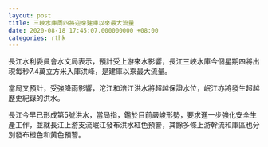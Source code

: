 ```yaml
---
layout: post
title: 三峽水庫周四將迎來建庫以來最大流量
date: 2020-08-18 17:45:07.000000000 +08:00
categories: rthk
---
```


長江水利委員會水文局表示，預計受上游來水影響，長江三峽水庫今個星期四將出現每秒7.4萬立方米入庫洪峰，是建庫以來最大流量。

當局又預計，受強降雨影響，沱江和涪江洪水將超越保證水位，岷江亦將發生超越歷史紀錄的洪水。

長江今早已形成第5號洪水，當局指，鑑於目前嚴峻形勢，要求進一步強化安全生產工作，並就長江上游支流岷江發布洪水紅色預警，其餘多條上游幹流和庫區也分別發布橙色和黃色預警。
